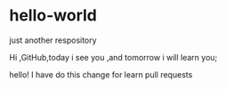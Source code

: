 # hello-world
just another respository


Hi ,GitHub,today i see you ,and tomorrow i will learn you;

hello! I have do this change for learn pull requests
